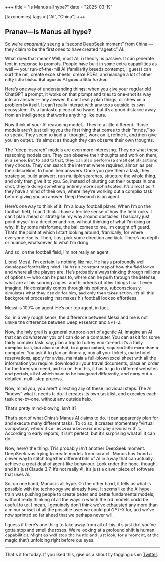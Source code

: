 +++
title = "Is Manus all hype?"
date = "2025-03-19"
  
[taxonomies]
tags = ["AI", "China"]
+++

## Pranav—Is Manus all hype?

So we’re *apparently* seeing a “second DeepSeek moment” from China — they claim to be the first ones to have created “agentic” AI.

What does that mean? Well, most AI, in theory, is passive. It can generate text in response to prompts. People have built in some extra capabilities as well — your run-of-the-mill AI (familiarity breeds contempt, I guess) can surf the net, create excel sheets, create PDFs, and manage a lot of other nifty little tricks. But agentic AI goes a little further. 

Here’s one way of understanding things: when you give your regular old ChatGPT a prompt, it works on that prompt and tries to one-shot its way into an answer — any answer. It can’t really plan things, or chew on a problem by itself. It can’t really interact with any tools outside its own ecosystem. It’s a fantastic piece of software, but it’s a good distance away from an intelligence that works anything like ours. 

Now think of your AI reasoning models. They’re a little different. Those models aren’t just telling you the first thing that comes to their “minds,” so to speak. They seem to hold a “thought”, work on it, refine it, and then give you an output. It’s almost as though they can observe their own thoughts. 

The “deep research” models are even more interesting. They do what these reasoning models can. They can observe their thoughts and work on them, in a sense. But to add to that, they can also perform (a small set of) actions they choose. They can search the internet where required, almost as per their discretion, to hone their answers. Once you give them a task, they strategise, build answers, run multiple searches, structure the whole thing, and only then give it to you. So, instead of blurting out their outputs in one shot, they’re doing something entirely more sophisticated. It’s almost as if they have a mind of their own, where they’re working out a complex task before giving you an answer. Deep Research is an agent. 

Here’s one way to think of it: I’m a lousy football player. When I’m on the football field, I can’t think. I have a terrible sense of how the field looks. I can’t plan ahead or strategise my way around obstacles. I basically just point myself in a direction and run, without thinking of what I’m doing or why. If, by some misfortune, the ball comes to me, I’m caught off guard. That’s the point at which I start looking around, frantically, for where everyone else is. Then, I just pick some direction and kick. There’s no depth or nuance, whatsoever, to what I’m doing. 

And so, on the football field, I’m not really an agent. 

Lionel Messi, I’m certain, is nothing like me. He has a profoundly well developed footballing mind. He has a constant map of how the field looks and where all the players are. He’s probably always thinking through millions of options — who can he pass to, where can he push through the defense, what are all his scoring angles, and hundreds of other things I can’t even imagine. He constantly combs through his options, subconsciously, simulates what they can do for him, and only then takes action. It’s all this background processing that makes his football look so effortless. 

Messi is 100% an agent. He’s our top agent, in fact. 

So, in a very rough sense, the difference between Messi and me is not unlike the difference between Deep Research and GPT-2.

Now, the holy grail is a general purpose-sort of agentic AI. Imagine an AI that can do whatever you or I can do on a computer. You can ask it for some fairly complex task: say, plan a trip to Turkey end-to-end. It’s a fairly complex task, but also one that, to a great extent, requires little more than a computer. You ask it to plan an itinerary, buy all your tickets, make hotel reservations, apply for a visa, maintain a full-blown excel sheet with all the information you require, download all your travel documents, place an order for the forex you need, and so on. For this, it has to go to different websites and portals, all of which have to be navigated differently, and carry out a detailed, multi-step process. 

Now, mind you, you aren’t directing any of these individual steps. The AI “knows” what it needs to do. It creates its own task list, and executes each task one-by-one, without any outside help.

That’s pretty mind-blowing, isn’t it? 

That’s sort of what China’s Manus AI claims to do. It can apparently plan for and execute many different tasks. To do so, it creates momentary “virtual computers”, where it can access a browser and play around with it. According to early reports, it isn’t perfect, but it’s surprising what all it can do.

Now, here’s the thing. This probably isn’t another DeepSeek moment. DeepSeek was trying to create models from scratch. Manus has found a clever way to stitch together different bits of AI in a way that can actually achieve a great deal of agent-like behaviour. Look under the hood, though, and it’s just Claude 3.7. It’s not really AI, it’s just a clever piece of software that uses AI. 

So, on one hand, Manus is all hype. On the other hand, it tells us what is possible with the technology we already have. It seems like the AI hype-train was pushing people to create better and better fundamental models, without really thinking of all the ways in which the old models could be useful to us. I mean, I genuinely don’t think we’ve exhausted any more than a minor subset of all the possible uses we could put *GPT-3* for, and we’ve now sprinted so far ahead that we perhaps never will. 

I guess if there’s one thing to take away from all of this, it’s just that you’ve gotta stop and smell the roses. We’re looking at a profound shift in human capabilities. Might as well stop the hustle and just look, for a moment, at the magic that’s unfolding right before our eyes. 

---

That's it for today. If you liked this, give us a shout by tagging us on  [Twitter](https://x.com/zerodhamarkets).

